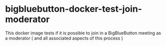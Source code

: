 # bigbluebutton-docker-test-join-moderator
This docker image tests if it is possible to join in a BigBlueButton meeting as a moderator ( and all associated aspects of this process )

